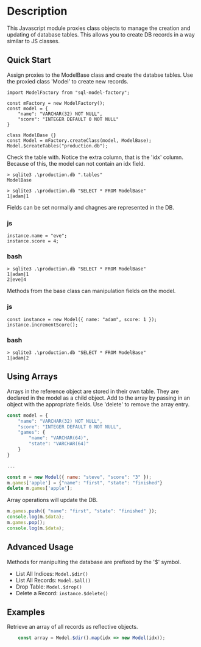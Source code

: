 
# Description
This Javascript module proxies class objects to manage the creation and updating of database tables.
This allows you to create DB records in a way similar to JS classes.

## Quick Start
Assign proxies to the ModelBase class and create the databse tables.
Use the proxied class 'Model' to create new records.

    import ModelFactory from "sql-model-factory";

    const mFactory = new ModelFactory();
    const model = {
        "name": "VARCHAR(32) NOT NULL",
        "score": "INTEGER DEFAULT 0 NOT NULL"
    }

    class ModelBase {}
    const Model = mFactory.createClass(model, ModelBase);
    Model.$createTables("production.db");

Check the table with.  Notice the extra column, that is the 'idx' column.
Because of this, the model can not contain an idx field.

    > sqlite3 .\production.db ".tables"
    ModelBase

    > sqlite3 .\production.db "SELECT * FROM ModelBase"
    1|adam|1

Fields can be set normally and chagnes are represented in the DB.

### js

    instance.name = "eve";
    instance.score = 4;

### bash

    > sqlite3 .\production.db "SELECT * FROM ModelBase"
    1|adam|1
    2|eve|4

Methods from the base class can manipulation fields on the model.

### js

    const instance = new Model({ name: "adam", score: 1 });
    instance.incrementScore();

### bash

    > sqlite3 .\production.db "SELECT * FROM ModelBase"
    1|adam|2

## Using Arrays
Arrays in the reference object are stored in their own table.
They are declared in the model as a child object.
Add to the array by passing in an object with the appropriate fields.
Use 'delete' to remove the array entry. 

``` javascript
const model = {
    "name": "VARCHAR(32) NOT NULL",
    "score": "INTEGER DEFAULT 0 NOT NULL",
    "games": {
        "name": "VARCHAR(64)",
        "state": "VARCHAR(64)"
    }
}

...

const m = new Model({ name: "steve", "score": "3" });
m.games['apple'] = {"name": "first", "state": "finished"}
delete m.games['apple'];
```

Array operations will update the DB.
``` javascript
m.games.push({ "name": "first", "state": "finished" });
console.log(m.$data);
m.games.pop();
console.log(m.$data);
```

## Advanced Usage
Methods for manipulting the database are prefixed by the '$' symbol.

* List All Indices:  ```Model.$dir()```
* List All Records:  ```Model.$all()```
* Drop Table:  ```Model.$drop()```
* Delete a Record:  ```instance.$delete()```

## Examples

Retrieve an array of all records as reflective objects.
```javascript
    const array = Model.$dir().map(idx => new Model(idx));
```
